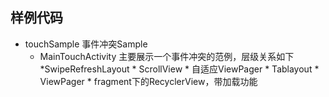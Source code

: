 ## 样例代码
* touchSample 事件冲突Sample
    * MainTouchActivity 主要展示一个事件冲突的范例，层级关系如下
        *SwipeRefreshLayout
            * ScrollView
                * 自适应ViewPager
                * Tablayout
                * ViewPager
                    * fragment下的RecyclerView，带加载功能
        